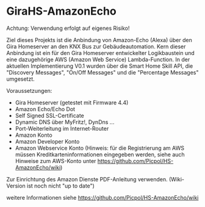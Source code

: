 # GiraHS-AmazonEcho
Achtung: Verwendung erfolgt auf eigenes Risiko!

Ziel dieses Projekts ist die Anbindung von Amazon-Echo (Alexa) über den Gira Homeserver an den KNX Bus zur Gebäudeautomation.
Kern dieser Anbindung ist ein für den Gira Homeserver entwickelter Logikbaustein und eine dazugehörige AWS (Amazon Web Service) Lambda-Function.
In der aktuellen Implementierung V0.1 wurden über die Smart Home Skill API, die "Discovery Messages", "On/Off Messages" und die "Percentage Messages" umgesetzt.

Voraussetzungen:
* Gira Homeserver (getestet mit Firmware 4.4)
* Amazon Echo/Echo Dot
* Self Signed SSL-Certificate
* Dynamic DNS über MyFritz!, DynDns ...
* Port-Weiterleitung im Internet-Router
* Amazon Konto
* Amazon Developer Konto
* Amazon Webservice Konto (Hinweis: für die Registrierung am AWS müssen Kreditkarteninformationen eingegeben werden, siehe auch Hinweise zum AWS-Konto unter https://github.com/Picpol/HS-AmazonEcho/wiki)


Zur Einrichtung des Amazon Dienste PDF-Anleitung verwenden. (Wiki-Version ist noch nicht "up to date")

weitere Informationen siehe https://github.com/Picpol/HS-AmazonEcho/wiki
